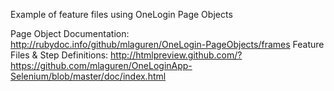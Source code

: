 Example of feature files using OneLogin Page Objects

Page Object Documentation:  http://rubydoc.info/github/mlaguren/OneLogin-PageObjects/frames
Feature Files & Step Definitions:  http://htmlpreview.github.com/?https://github.com/mlaguren/OneLoginApp-Selenium/blob/master/doc/index.html
